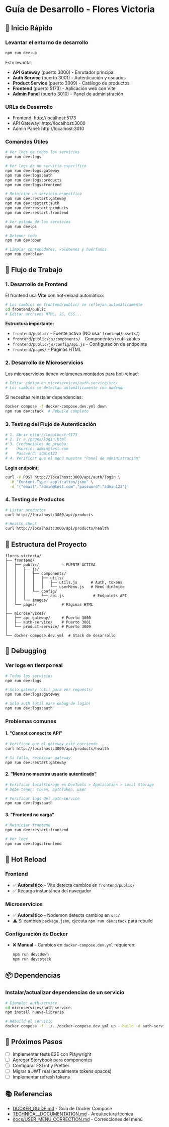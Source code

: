 # Guía de Desarrollo - Flores Victoria

## 🚀 Inicio Rápido

### Levantar el entorno de desarrollo

```bash
npm run dev:up
```

Esto levanta:
- **API Gateway** (puerto 3000) - Enrutador principal
- **Auth Service** (puerto 3001) - Autenticación y usuarios
- **Product Service** (puerto 3009) - Catálogo de productos
- **Frontend** (puerto 5173) - Aplicación web con Vite
- **Admin Panel** (puerto 3010) - Panel de administración

### URLs de Desarrollo

- Frontend: http://localhost:5173
- API Gateway: http://localhost:3000
- Admin Panel: http://localhost:3010

### Comandos Útiles

```bash
# Ver logs de todos los servicios
npm run dev:logs

# Ver logs de un servicio específico
npm run dev:logs:gateway
npm run dev:logs:auth
npm run dev:logs:products
npm run dev:logs:frontend

# Reiniciar un servicio específico
npm run dev:restart:gateway
npm run dev:restart:auth
npm run dev:restart:products
npm run dev:restart:frontend

# Ver estado de los servicios
npm run dev:ps

# Detener todo
npm run dev:down

# Limpiar contenedores, volúmenes y huérfanos
npm run dev:clean
```

## 🔧 Flujo de Trabajo

### 1. Desarrollo de Frontend

El frontend usa **Vite** con hot-reload automático:

```bash
# Los cambios en frontend/public/ se reflejan automáticamente
cd frontend/public
# Editar archivos HTML, JS, CSS...
```

**Estructura importante:**
- `frontend/public/` - Fuente activa (NO usar `frontend/assets/`)
- `frontend/public/js/components/` - Componentes reutilizables
- `frontend/public/js/config/api.js` - Configuración de endpoints
- `frontend/pages/` - Páginas HTML

### 2. Desarrollo de Microservicios

Los microservicios tienen volúmenes montados para hot-reload:

```bash
# Editar código en microservices/auth-service/src/
# Los cambios se detectan automáticamente con nodemon
```

Si necesitas reinstalar dependencias:

```bash
docker compose -f docker-compose.dev.yml down
npm run dev:stack  # Rebuild completo
```

### 3. Testing del Flujo de Autenticación

```bash
# 1. Abrir http://localhost:5173
# 2. Ir a /pages/login.html
# 3. Credenciales de prueba:
#    Usuario: admin@test.com
#    Password: admin123
# 4. Verificar que el menú muestre "Panel de administración"
```

**Login endpoint:**
```bash
curl -X POST http://localhost:3000/api/auth/login \
  -H "Content-Type: application/json" \
  -d '{"email":"admin@test.com","password":"admin123"}'
```

### 4. Testing de Productos

```bash
# Listar productos
curl http://localhost:3000/api/products

# Health check
curl http://localhost:3000/api/products/health
```

## 📝 Estructura del Proyecto

```
flores-victoria/
├── frontend/
│   ├── public/          ← FUENTE ACTIVA
│   │   ├── js/
│   │   │   ├── components/
│   │   │   │   ├── utils/
│   │   │   │   │   ├── utils.js      # Auth, tokens
│   │   │   │   │   └── userMenu.js   # Menú dinámico
│   │   │   └── config/
│   │   │       └── api.js             # Endpoints API
│   │   └── images/
│   └── pages/           # Páginas HTML
│
├── microservices/
│   ├── api-gateway/     # Puerto 3000
│   ├── auth-service/    # Puerto 3001
│   └── product-service/ # Puerto 3009
│
└── docker-compose.dev.yml  # Stack de desarrollo
```

## 🐛 Debugging

### Ver logs en tiempo real

```bash
# Todos los servicios
npm run dev:logs

# Solo gateway (útil para ver requests)
npm run dev:logs:gateway

# Solo auth (útil para debug de login)
npm run dev:logs:auth
```

### Problemas comunes

#### 1. "Cannot connect to API"
```bash
# Verificar que el gateway esté corriendo
curl http://localhost:3000/api/products/health

# Si falla, reiniciar gateway
npm run dev:restart:gateway
```

#### 2. "Menú no muestra usuario autenticado"
```bash
# Verificar localStorage en DevTools > Application > Local Storage
# Debe tener: token, authToken, user

# Verificar logs del auth-service
npm run dev:logs:auth
```

#### 3. "Frontend no carga"
```bash
# Reiniciar frontend
npm run dev:restart:frontend

# Ver logs
npm run dev:logs:frontend
```

## 🔄 Hot Reload

### Frontend
- ✅ **Automático** - Vite detecta cambios en `frontend/public/`
- ✅ Recarga instantánea del navegador

### Microservicios
- ✅ **Automático** - Nodemon detecta cambios en `src/`
- ⚠️ Si cambias `package.json`, ejecuta `npm run dev:stack` para rebuild

### Configuración de Docker
- ❌ **Manual** - Cambios en `docker-compose.dev.yml` requieren:
  ```bash
  npm run dev:down
  npm run dev:stack
  ```

## 📦 Dependencias

### Instalar/actualizar dependencias de un servicio

```bash
# Ejemplo: auth-service
cd microservices/auth-service
npm install nueva-libreria

# Rebuild el servicio
docker compose -f ../../docker-compose.dev.yml up --build -d auth-service
```

## 🎯 Próximos Pasos

- [ ] Implementar tests E2E con Playwright
- [ ] Agregar Storybook para componentes
- [ ] Configurar ESLint y Prettier
- [ ] Migrar a JWT real (actualmente tokens opacos)
- [ ] Implementar refresh tokens

## 📚 Referencias

- [DOCKER_GUIDE.md](./DOCKER_GUIDE.md) - Guía de Docker Compose
- [TECHNICAL_DOCUMENTATION.md](./TECHNICAL_DOCUMENTATION.md) - Arquitectura técnica
- [docs/USER_MENU_CORRECTION.md](./docs/USER_MENU_CORRECTION.md) - Correcciones del menú

